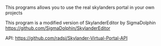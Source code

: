 This programs allows you to use the real skylanders portal in your own projects

This program is a modified version of SkylanderEditor by SigmaDolphin https://github.com/SigmaDolphin/SkylanderEditor

API: https://github.com/radsi/Skylander-Virtual-Portal-API
